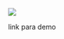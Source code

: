 <img src="https://user-images.githubusercontent.com/86969804/164304712-4bc48cf6-9288-4060-b3f8-11e0ec99afdc.png" />

<p href="https://xd.adobe.com/view/c11b334a-3c44-454d-80b9-9ae3dc73c4f9-9448/">link para demo</p>
